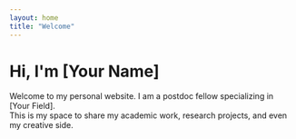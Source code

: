```yaml
---
layout: home
title: "Welcome"
---
```


# Hi, I'm [Your Name]

Welcome to my personal website. I am a postdoc fellow specializing in [Your Field].  
This is my space to share my academic work, research projects, and even my creative side.
